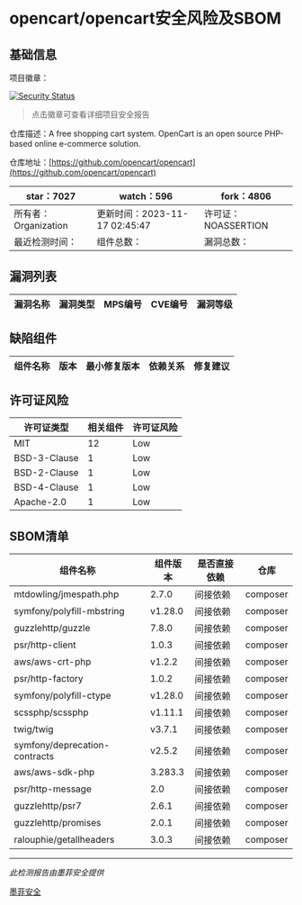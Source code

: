 # opencart/opencart安全风险及SBOM

## 基础信息

项目徽章：

[![Security Status](https://www.murphysec.com/platform3/v31/badge/1725226536883675136.svg)](https://www.murphysec.com/console/report/1691516826202034176/1725226536883675136)

> 点击徽章可查看详细项目安全报告

仓库描述：A free shopping cart system. OpenCart is an open source PHP-based online e-commerce solution.

仓库地址：[https://github.com/opencart/opencart](https://github.com/opencart/opencart)

| star：7027 | watch：596 | fork：4806 |
| ----------- | -------------- | ------------ |
| 所有者：Organization | 更新时间：2023-11-17 02:45:47 | 许可证：NOASSERTION |
| 最近检测时间： | 组件总数： | 漏洞总数： |




## 漏洞列表

| 漏洞名称 | 漏洞类型 | MPS编号 | CVE编号 | 漏洞等级 |
| ------- | ------ | ------- | ------ | ----- |





## 缺陷组件

| 组件名称 | 版本 | 最小修复版本 | 依赖关系 | 修复建议 |
| -------- | ---- | ------------ | -------- | -------- |





## 许可证风险

| 许可证类型 | 相关组件 | 许可证风险 |
| ---------- | -------- | ---------- |
|MIT|12|Low|
|BSD-3-Clause|1|Low|
|BSD-2-Clause|1|Low|
|BSD-4-Clause|1|Low|
|Apache-2.0|1|Low|




## SBOM清单

| 组件名称 | 组件版本 | 是否直接依赖 | 仓库 |
| -------- | -------- | ------------ | ---- |
|mtdowling/jmespath.php|2.7.0|间接依赖|composer|
|symfony/polyfill-mbstring|v1.28.0|间接依赖|composer|
|guzzlehttp/guzzle|7.8.0|间接依赖|composer|
|psr/http-client|1.0.3|间接依赖|composer|
|aws/aws-crt-php|v1.2.2|间接依赖|composer|
|psr/http-factory|1.0.2|间接依赖|composer|
|symfony/polyfill-ctype|v1.28.0|间接依赖|composer|
|scssphp/scssphp|v1.11.1|间接依赖|composer|
|twig/twig|v3.7.1|间接依赖|composer|
|symfony/deprecation-contracts|v2.5.2|间接依赖|composer|
|aws/aws-sdk-php|3.283.3|间接依赖|composer|
|psr/http-message|2.0|间接依赖|composer|
|guzzlehttp/psr7|2.6.1|间接依赖|composer|
|guzzlehttp/promises|2.0.1|间接依赖|composer|
|ralouphie/getallheaders|3.0.3|间接依赖|composer|


------

*此检测报告由墨菲安全提供*

[墨菲安全](www.murphysec.com)